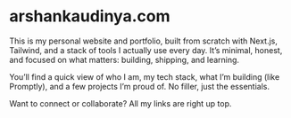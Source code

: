 # arshankaudinya.com

This is my personal website and portfolio, built from scratch with Next.js, Tailwind, and a stack of tools I actually use every day. It’s minimal, honest, and focused on what matters: building, shipping, and learning.

You’ll find a quick view of who I am, my tech stack, what I’m building (like Promptly), and a few projects I’m proud of. No filler, just the essentials.

Want to connect or collaborate? All my links are right up top.
